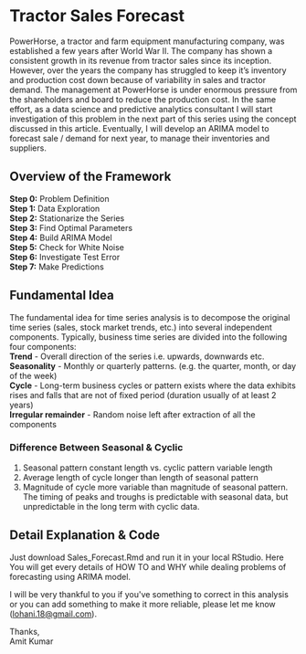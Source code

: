 # Tractor Sales Forecast

PowerHorse, a tractor and farm equipment manufacturing company, was established a few years after World War II. The company has shown a consistent growth in its revenue from tractor sales since its inception. However, over the years the company has struggled to keep it’s inventory and production cost down because of variability in sales and tractor demand. The management at PowerHorse is under enormous pressure from the shareholders and board to reduce the production cost. In the same effort, as a data science and predictive analytics consultant I will start investigation of this problem in the next part of this series using the concept discussed in this article. Eventually, I will develop an ARIMA model to forecast sale / demand for next year, to manage their inventories and suppliers.  

## Overview of the Framework  
**Step 0:** Problem Definition  
**Step 1:** Data Exploration  
**Step 2:** Stationarize the Series  
**Step 3:** Find Optimal Parameters  
**Step 4:** Build ARIMA Model  
**Step 5:** Check for White Noise  
**Step 6:** Investigate Test Error  
**Step 7:** Make Predictions  

## Fundamental Idea
The fundamental idea for time series analysis is to decompose the original time series (sales, stock market trends, etc.) into several independent components. Typically, business time series are divided into the following four components:  
**Trend** - Overall direction of the series i.e. upwards, downwards etc.  
**Seasonality** - Monthly or quarterly patterns. (e.g. the quarter, month, or day of the week)  
**Cycle** - Long-term business cycles or pattern exists where the data exhibits rises and falls that are not of fixed period (duration usually of at least 2 years)  
**Irregular remainder** - Random noise left after extraction of all the components  

### Difference Between Seasonal & Cyclic
1. Seasonal pattern constant length vs. cyclic pattern variable length
2. Average length of cycle longer than length of seasonal pattern
3. Magnitude of cycle more variable than magnitude of seasonal pattern.
The timing of peaks and troughs is predictable with seasonal data, but unpredictable in the long term with cyclic data.

## Detail Explanation & Code
Just download Sales_Forecast.Rmd and run it in your local RStudio. Here You will get every details of HOW TO and WHY while dealing problems of forecasting using ARIMA model.

I will be very thankful to you if you've something to correct in this analysis or you can add something to make it more reliable, please let me know (lohani.18@gmail.com). 

Thanks,  
Amit Kumar
